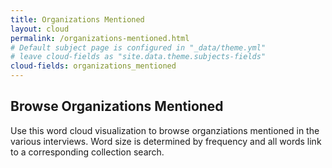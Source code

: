```yaml
---
title: Organizations Mentioned
layout: cloud
permalink: /organizations-mentioned.html
# Default subject page is configured in "_data/theme.yml"
# leave cloud-fields as "site.data.theme.subjects-fields"
cloud-fields: organizations_mentioned
---
```


## Browse Organizations Mentioned

Use this word cloud visualization to browse organziations mentioned in the various interviews.
Word size is determined by frequency and all words link to a corresponding collection search.

